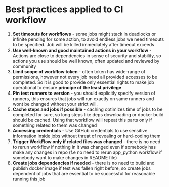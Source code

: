 # Best practices applied to CI workflow
1. **Set timeouts for workflows** - some jobs might stack in deadlocks or infinite pending for some action, to avoid endless jobs we need timeouts to be specified. Job will be killed immediately after timeout exceeds
2. **Use well-known and good maintained actions in your workflow** -  Actions are close to dependencies in sense of security and stability, so actions you use should be well known, often updated and reviewed by community 
3. **Limit scope of workflow token** - often token has wide-range of permissions, however not every job need all provided accesses to be completed. So it is good to provide only essential rights to make job operational to ensure  **principe of the least privilege**
4. **Pin test runners to version** - you should explicitly specify version of runners, this ensures that jobs will run exactly on same runners and wont be changed without your strict will.
5. **Cache steps and jobs if possible** - caching optimizes time of jobs to be completed for sure, so long steps like deps downloading or docker build should be cached. Using that workflow will repeat this parts only if something related to them was changed
6.  **Accessing credentials** - Use GitHub credentials to use sensitive information inside jobs without threat of revealing or hard-coding them
7. **Trigger WorkFlow only if related files was changed** - there is no need to rerun workflow if nothing in it was changed even if somebody has make any changes in repo (f.e no need to rerun app_python workflow if somebody want to make changes in README file)
8. **Create jobs dependencies if needed** - there is no need to build and publish docker image if test was fallen right before, so create jobs dependent of jobs that are essential to be successful for reasonable running this job
